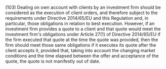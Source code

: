 (103) Dealing on own account with clients by an investment firm should be considered as the execution of client orders, and therefore subject to the requirements under Directive 2014/65/EU and this Regulation and, in particular, those obligations in relation to best execution. However, if an investment firm provides a quote to a client and that quote would meet the investment firm's obligations under Article 27(1) of Directive 2014/65/EU if the firm executed that quote at the time the quote was provided, then the firm should meet those same obligations if it executes its quote after the client accepts it, provided that, taking into account the changing market conditions and the time elapsed between the offer and acceptance of the quote, the quote is not manifestly out of date.